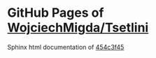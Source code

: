 GitHub Pages of [WojciechMigda/Tsetlini](https://github.com/WojciechMigda/Tsetlini.git)
===
Sphinx html documentation of [454c3f45](https://github.com/WojciechMigda/Tsetlini/tree/454c3f45ef1038b45859852f86df3994607a7216)
